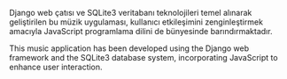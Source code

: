 Django web çatısı ve SQLite3 veritabanı teknolojileri temel alınarak geliştirilen bu müzik uygulaması, kullanıcı etkileşimini zenginleştirmek amacıyla JavaScript programlama dilini de bünyesinde barındırmaktadır.



This music application has been developed using the Django web framework and the SQLite3 database system, incorporating JavaScript to enhance user interaction.
